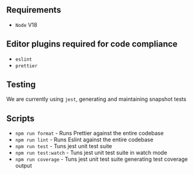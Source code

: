## Requirements

- `Node` V18

## Editor plugins required for code compliance

- `eslint`
- `prettier`

## Testing

We are currently using `jest`, generating and maintaining snapshot tests

## Scripts

- `npm run format` - Runs Prettier against the entire codebase
- `npm run lint` - Runs Eslint against the entire codebase
- `npm run test` - Tuns jest unit test suite
- `npm run test:watch` - Tuns jest unit test suite in watch mode
- `npm run coverage` - Tuns jest unit test suite generating test coverage output
